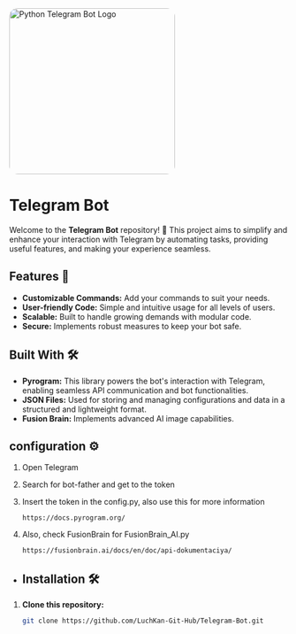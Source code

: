 <a href="https://python-telegram-bot.org">
  <img src="https://blogger.googleusercontent.com/img/b/R29vZ2xl/AVvXsEh2mF9vSCghP634W8z8FshKsP0U4wSqwHucKBd01ezVWG3Hsr0Mh1ZhcnpXIMPruAD8GeUS5MjyfLjNhXYhu7VyGVT4l6rVTNGHY1j4_4GBkQhztWTIfwCkb4-7g_MBtL2cqJ_G4lYOtiRw/s1600/photo_2019-07-01_18-49-10.jpg" alt="Python Telegram Bot Logo" style="width:300px; border-radius:15px;">
</a>

# Telegram Bot

Welcome to the **Telegram Bot** repository! 🎉 This project aims to simplify and enhance your interaction with Telegram by automating tasks, providing useful features, and making your experience seamless.

## Features 🚀
- **Customizable Commands:** Add your commands to suit your needs.
- **User-friendly Code:** Simple and intuitive usage for all levels of users.
- **Scalable:** Built to handle growing demands with modular code.
- **Secure:** Implements robust measures to keep your bot safe.

## Built With 🛠️
- **Pyrogram:** This library powers the bot's interaction with Telegram, enabling seamless API communication and bot functionalities.
- **JSON Files:** Used for storing and managing configurations and data in a structured and lightweight format.
- **Fusion Brain:** Implements advanced AI image capabilities.

## configuration ⚙️
1. Open Telegram

2. Search for bot-father and get to the token

3. Insert the token in the config.py, also use this for more information
   ```link
   https://docs.pyrogram.org/
4. Also, check FusionBrain for FusionBrain_AI.py
   ```link
   https://fusionbrain.ai/docs/en/doc/api-dokumentaciya/

- ## Installation 🛠️
1. **Clone this repository:**
   ```bash
   git clone https://github.com/LuchKan-Git-Hub/Telegram-Bot.git
